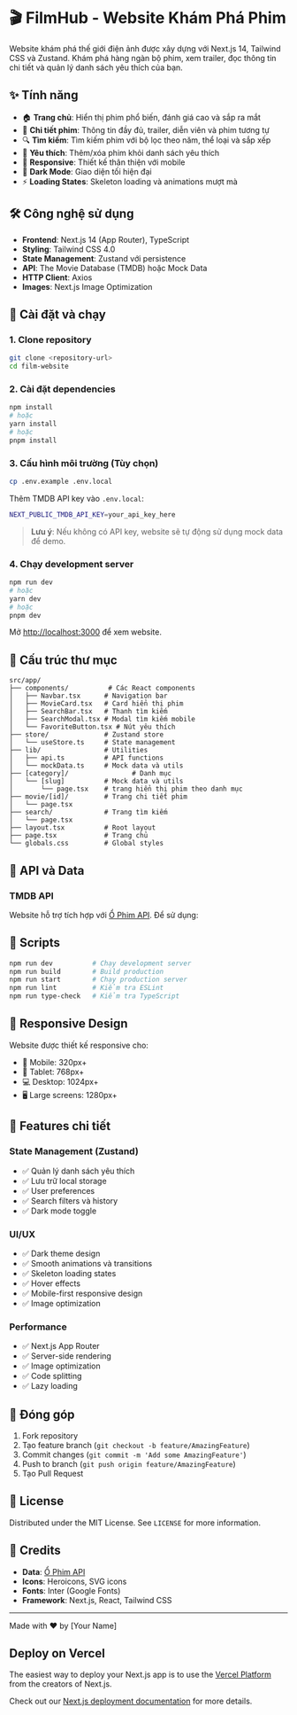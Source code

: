 # 🎬 FilmHub - Website Khám Phá Phim

Website khám phá thế giới điện ảnh được xây dựng với Next.js 14, Tailwind CSS và Zustand. Khám phá hàng ngàn bộ phim, xem trailer, đọc thông tin chi tiết và quản lý danh sách yêu thích của bạn.

## ✨ Tính năng

- 🏠 **Trang chủ**: Hiển thị phim phổ biến, đánh giá cao và sắp ra mắt
- 🎥 **Chi tiết phim**: Thông tin đầy đủ, trailer, diễn viên và phim tương tự
- 🔍 **Tìm kiếm**: Tìm kiếm phim với bộ lọc theo năm, thể loại và sắp xếp
- 💖 **Yêu thích**: Thêm/xóa phim khỏi danh sách yêu thích
- 📱 **Responsive**: Thiết kế thân thiện với mobile
- 🌙 **Dark Mode**: Giao diện tối hiện đại
- ⚡ **Loading States**: Skeleton loading và animations mượt mà

## 🛠️ Công nghệ sử dụng

- **Frontend**: Next.js 14 (App Router), TypeScript
- **Styling**: Tailwind CSS 4.0
- **State Management**: Zustand với persistence
- **API**: The Movie Database (TMDB) hoặc Mock Data
- **HTTP Client**: Axios
- **Images**: Next.js Image Optimization

## 🚀 Cài đặt và chạy

### 1. Clone repository

```bash
git clone <repository-url>
cd film-website
```

### 2. Cài đặt dependencies

```bash
npm install
# hoặc
yarn install
# hoặc
pnpm install
```

### 3. Cấu hình môi trường (Tùy chọn)

```bash
cp .env.example .env.local
```

Thêm TMDB API key vào `.env.local`:

```bash
NEXT_PUBLIC_TMDB_API_KEY=your_api_key_here
```

> **Lưu ý**: Nếu không có API key, website sẽ tự động sử dụng mock data để demo.

### 4. Chạy development server

```bash
npm run dev
# hoặc
yarn dev
# hoặc
pnpm dev
```

Mở [http://localhost:3000](http://localhost:3000) để xem website.

## 📁 Cấu trúc thư mục

```
src/app/
├── components/          # Các React components
│   ├── Navbar.tsx      # Navigation bar
│   ├── MovieCard.tsx   # Card hiển thị phim
│   ├── SearchBar.tsx   # Thanh tìm kiếm
│   ├── SearchModal.tsx # Modal tìm kiếm mobile
│   └── FavoriteButton.tsx # Nút yêu thích
├── store/              # Zustand store
│   └── useStore.ts     # State management
├── lib/                # Utilities
│   ├── api.ts          # API functions
│   └── mockData.ts     # Mock data và utils
├── [category]/                # Danh mục
│   └── [slug]          # Mock data và utils
│       └── page.tsx    # trang hiển thị phim theo danh mục
├── movie/[id]/         # Trang chi tiết phim
│   └── page.tsx
├── search/             # Trang tìm kiếm
│   └── page.tsx
├── layout.tsx          # Root layout
├── page.tsx            # Trang chủ
└── globals.css         # Global styles
```

## 🎯 API và Data

### TMDB API

Website hỗ trợ tích hợp với [Ổ Phim API](https://ophim16.cc/). Để sử dụng:

## 🔧 Scripts

```bash
npm run dev          # Chạy development server
npm run build        # Build production
npm run start        # Chạy production server
npm run lint         # Kiểm tra ESLint
npm run type-check   # Kiểm tra TypeScript
```

## 📱 Responsive Design

Website được thiết kế responsive cho:

- 📱 Mobile: 320px+
- 📱 Tablet: 768px+
- 💻 Desktop: 1024px+
- 🖥️ Large screens: 1280px+

## 🎨 Features chi tiết

### State Management (Zustand)

- ✅ Quản lý danh sách yêu thích
- ✅ Lưu trữ local storage
- ✅ User preferences
- ✅ Search filters và history
- ✅ Dark mode toggle

### UI/UX

- ✅ Dark theme design
- ✅ Smooth animations và transitions
- ✅ Skeleton loading states
- ✅ Hover effects
- ✅ Mobile-first responsive design
- ✅ Image optimization

### Performance

- ✅ Next.js App Router
- ✅ Server-side rendering
- ✅ Image optimization
- ✅ Code splitting
- ✅ Lazy loading

## 🤝 Đóng góp

1. Fork repository
2. Tạo feature branch (`git checkout -b feature/AmazingFeature`)
3. Commit changes (`git commit -m 'Add some AmazingFeature'`)
4. Push to branch (`git push origin feature/AmazingFeature`)
5. Tạo Pull Request

## 📄 License

Distributed under the MIT License. See `LICENSE` for more information.

## 🙏 Credits

- **Data**: [Ổ Phim API](https://ophim16.cc/)
- **Icons**: Heroicons, SVG icons
- **Fonts**: Inter (Google Fonts)
- **Framework**: Next.js, React, Tailwind CSS

---

Made with ❤️ by [Your Name]

## Deploy on Vercel

The easiest way to deploy your Next.js app is to use the [Vercel Platform](https://vercel.com/new?utm_medium=default-template&filter=next.js&utm_source=create-next-app&utm_campaign=create-next-app-readme) from the creators of Next.js.

Check out our [Next.js deployment documentation](https://nextjs.org/docs/app/building-your-application/deploying) for more details.
